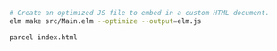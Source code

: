 

~~~bash
# Create an optimized JS file to embed in a custom HTML document.
elm make src/Main.elm --optimize --output=elm.js
~~~

~~~bash
parcel index.html
~~~
